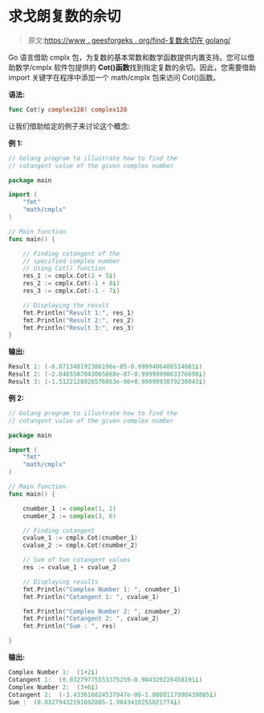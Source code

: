 # 求戈朗复数的余切

> 原文:[https://www . geesforgeks . org/find-复数余切在 golang/](https://www.geeksforgeeks.org/finding-the-cotangent-of-complex-number-in-golang/)

Go 语言借助 cmplx 包，为复数的基本常数和数学函数提供内置支持。您可以借助数学/cmplx 软件包提供的 **Cot()函数**找到指定复数的余切。因此，您需要借助 import 关键字在程序中添加一个 math/cmplx 包来访问 Cot()函数。

**语法:**

```go
func Cot(y complex128) complex128
```

让我们借助给定的例子来讨论这个概念:

**例 1:**

```go
// Golang program to illustrate how to find the
// cotangent value of the given complex number

package main

import (
    "fmt"
    "math/cmplx"
)

// Main function
func main() {

    // Finding cotangent of the
    // specified complex number
    // Using Cot() function
    res_1 := cmplx.Cot(2 + 5i)
    res_2 := cmplx.Cot(-1 + 8i)
    res_3 := cmplx.Cot(-1 - 7i)

    // Displaying the result
    fmt.Println("Result 1:", res_1)
    fmt.Println("Result 2:", res_2)
    fmt.Println("Result 3:", res_3)
}
```

**输出:**

```go
Result 1: (-6.871348192386196e-05-0.9999406486514081i)
Result 2: (-2.0465587043065668e-07-0.9999999063376698i)
Result 3: (-1.5122128026576863e-06+0.9999993079230043i)

```

**例 2:**

```go
// Golang program to illustrate how to find the
// cotangent value of the given complex number

package main

import (
    "fmt"
    "math/cmplx"
)

// Main function
func main() {

    cnumber_1 := complex(1, 2)
    cnumber_2 := complex(3, 6)

    // Finding cotangent
    cvalue_1 := cmplx.Cot(cnumber_1)
    cvalue_2 := cmplx.Cot(cnumber_2)

    // Sum of two cotangent values
    res := cvalue_1 + cvalue_2

    // Displaying results
    fmt.Println("Complex Number 1: ", cnumber_1)
    fmt.Println("Cotangent 1: ", cvalue_1)

    fmt.Println("Complex Number 2: ", cnumber_2)
    fmt.Println("Cotangent 2: ", cvalue_2)
    fmt.Println("Sum : ", res)

}
```

**输出:**

```go
Complex Number 1:  (1+2i)
Cotangent 1:  (0.03279775553375259-0.984329226458191i)
Complex Number 2:  (3+6i)
Cotangent 2:  (-3.433616824537947e-06-1.0000117990439865i)
Sum :  (0.03279432191692805-1.9843410255021774i)

```